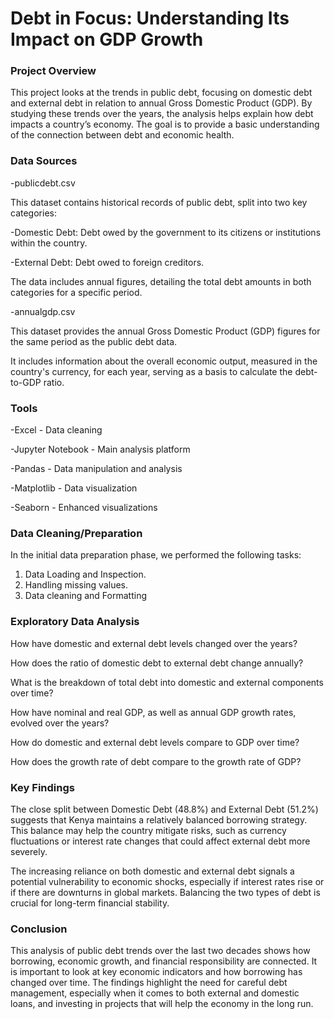 # Debt in Focus: Understanding Its Impact on GDP Growth

### Project Overview

This project looks at the trends in public debt, focusing on domestic debt and external debt in relation to annual Gross Domestic Product (GDP). By studying these trends over the years, the analysis helps explain how debt impacts a country’s economy. The goal is to provide a basic understanding of the connection between debt and economic health.

### Data Sources

-publicdebt.csv

This dataset contains historical records of public debt, split into two key categories:

-Domestic Debt: Debt owed by the government to its citizens or institutions within the country.

-External Debt: Debt owed to foreign creditors.

The data includes annual figures, detailing the total debt amounts in both categories for a specific period.

-annualgdp.csv

This dataset provides the annual Gross Domestic Product (GDP) figures for the same period as the public debt data.

It includes information about the overall economic output, measured in the country's currency, for each year, serving as a basis to calculate the debt-to-GDP ratio.

### Tools 

-Excel - Data cleaning

-Jupyter Notebook - Main analysis platform

-Pandas - Data manipulation and analysis

-Matplotlib - Data visualization

-Seaborn - Enhanced visualizations

### Data Cleaning/Preparation

In the initial data preparation phase, we performed the following tasks:

1. Data Loading and Inspection.
2. Handling missing values.
3. Data cleaning and Formatting

### Exploratory Data Analysis

How have domestic and external debt levels changed over the years?

How does the ratio of domestic debt to external debt change annually?

What is the breakdown of total debt into domestic and external components over time?

How have nominal and real GDP, as well as annual GDP growth rates, evolved over the years?

How do domestic and external debt levels compare to GDP over time?

How does the growth rate of debt compare to the growth rate of GDP?

### Key Findings
The close split between Domestic Debt (48.8%) and External Debt (51.2%) suggests that Kenya maintains a relatively balanced borrowing strategy. This balance may help the country mitigate risks, such as currency fluctuations or interest rate changes that could affect external debt more severely.

The increasing reliance on both domestic and external debt signals a potential vulnerability to economic shocks, especially if interest rates rise or if there are downturns in global markets. Balancing the two types of debt is crucial for long-term financial stability.

### Conclusion

This analysis of public debt trends over the last two decades shows how borrowing, economic growth, and financial responsibility are connected. It is important to look at key economic indicators and how borrowing has changed over time. The findings highlight the need for careful debt management, especially when it comes to both external and domestic loans, and investing in projects that will help the economy in the long run.
